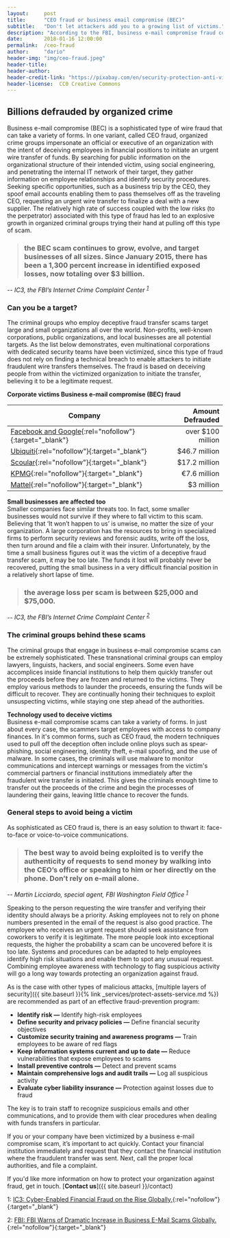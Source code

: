```yaml
---
layout:     post
title:      "CEO fraud or business email compromise (BEC)"
subtitle:   "Don't let attackers add you to a growing list of victims."
description: "According to the FBI, business e-mail compromise fraud cost businesses of all sizes over $3 billion, a 1,300 percent increase in identified losses since 2015."
date:       2018-01-16 12:00:00
permalink:  /ceo-fraud
author:     "dario"
header-img: "img/ceo-fraud.jpeg"
header-title:
header-author:
header-credit-link: "https://pixabay.com/en/security-protection-anti-virus-265130/"
header-license:  CC0 Creative Commons
---
```


## Billions defrauded by organized crime
Business e-mail compromise (BEC) is a sophisticated type of wire fraud that can take a variety of forms. In one variant, called CEO fraud,  organized crime groups impersonate an official or executive of an organization with the intent of deceiving employees in financial positions to initiate an urgent wire transfer of funds. By searching for public information on the organizational structure of their intended victim, using social engineering, and penetrating the internal IT network of their target, they gather information on employee relationships and identify security procedures. Seeking specific opportunities, such as a business trip by the CEO, they spoof email accounts enabling them to pass themselves off as the traveling CEO, requesting an urgent wire transfer to finalize a deal with a new supplier. The relatively high rate of success coupled with the low risks (to the perpetrator) associated with this type of fraud has led to an explosive growth in organized criminal groups trying their hand at pulling off this type of scam.

> ### the BEC scam continues to grow, evolve, and target businesses of all sizes. Since January 2015, there has been a 1,300 percent increase in identified exposed losses, now totaling over $3 billion.
-- <cite>IC3, the FBI’s Internet Crime Complaint Center <sup>[1](#myfootnote1)</sup></cite>  

### Can you be a target?
The criminal groups who employ deceptive fraud transfer scams target large and small organizations all over the world. Non-profits, well-known corporations, public organizations, and local businesses are all potential targets. As the list below demonstrates, even multinational corporations with dedicated security teams have been victimized, since this type of fraud does not rely on finding a technical breach to enable attackers to initiate fraudulent wire transfers themselves. The fraud is based on deceiving people from within the victimized organization to initiate the transfer, believing it to be a legitimate request.

**Corporate victims Business e-mail compromise (BEC) fraud**  

| Company  |  Amount Defrauded |
|----------|-----------------------------:|
| [Facebook and Google](http://fortune.com/2017/04/27/facebook-google-rimasauskas/){:rel="nofollow"}{:target="_blank"} | over $100 million |
| [Ubiquiti](https://krebsonsecurity.com/2015/08/tech-firm-ubiquiti-suffers-46m-cyberheist/){:rel="nofollow"}{:target="_blank"} |$46.7 million |
| [Scoular](https://www.ft.com/content/19ade924-d0a5-11e5-831d-09f7778e7377){:rel="nofollow"}{:target="_blank"} | $17.2 million |
| [KPMG](http://www.bbc.com/news/business-35250678){:rel="nofollow"}{:target="_blank"} | €7.6 million |
| [Mattel](https://www.cbsnews.com/news/mattel-vs-chinese-cyberthieves-its-no-game/){:rel="nofollow"}{:target="_blank"} | $3 million |

**Small businesses are affected too**  
Smaller companies face similar threats too. In fact, some smaller businesses would not survive if they where to fall victim to this scam. Believing that ‘It won’t happen to us’ is unwise, no matter the size of your organization. A large corporation has the resources to bring in specialized firms to perform security reviews and forensic audits, write off the loss, then turn around and file a claim with their insurer. Unfortunately, by the time a small business figures out it was the victim of a deceptive fraud transfer scam, it may be too late. The funds it lost will probably never be recovered, putting the small business in a very difficult financial position in a relatively short lapse of time.

> ### the average loss per scam is between $25,000 and $75,000.
-- <cite>IC3, the FBI’s Internet Crime Complaint Center <sup>[2](#myfootnote1)</sup></cite>

### The criminal groups behind these scams
The criminal groups that engage in business e-mail compromise scams can be extremely sophisticated. These transnational criminal groups can employ lawyers, linguists, hackers, and social engineers. Some even have accomplices inside financial institutions to help them quickly transfer out the proceeds before they are frozen and returned to the victims. They employ various methods to launder the proceeds, ensuring the funds will be difficult to recover. They are continually honing their techniques to exploit unsuspecting victims, while staying one step ahead of the authorities.

**Technology used to deceive victims**  
Business e-mail compromise scams can take a variety of forms. In just about every case, the scammers target employees with access to company finances. In it's common forms, such as CEO fraud, the modern techniques used to pull off the deception often include online ploys such as spear-phishing, social engineering, identity theft, e-mail spoofing, and the use of malware. In some cases, the criminals will use malware to monitor communications and intercept warnings or messages from the victim's commercial partners or financial institutions immediately after the fraudulent wire transfer is initiated. This gives the criminals enough time to transfer out the proceeds of the crime and begin the processes of laundering their gains, leaving little chance to recover the funds.

### General steps to avoid being a victim
 As sophisticated as CEO fraud is, there is an easy solution to thwart it: face-to-face or voice-to-voice communications.

 > ### The best way to avoid being exploited is to verify the authenticity of requests to send money by walking into the CEO’s office or speaking to him or her directly on the phone. Don’t rely on e-mail alone.
 -- <cite>Martin Licciardo, special agent, FBI Washington Field Office <sup>[1](#myfootnote1)</sup></cite>  

Speaking to the person requesting the wire transfer and verifying their identity should always be a priority. Asking employees not to rely on phone numbers presented in the email of the request is also good practice. The employee who receives an urgent request should seek assistance from coworkers to verify it is legitimate. The more people look into exceptional requests, the higher the probability a scam can be uncovered before it is too late. Systems and procedures can be adapted to help employees identify high risk situations and enable them to spot any unusual request. Combining employee awareness with technology to flag suspicious activity will go a long way towards protecting an organization against fraud.

As is the case with other types of malicious attacks, [multiple layers of security]({{ site.baseurl }}{% link _services/protect-assets-service.md %}) are recommended as part of an effective fraud-prevention program:

* **Identify risk —** Identify high-risk employees
* **Define security and privacy policies —** Define financial security objectives
* **Customize security training and awareness programs —** Train employees to be aware of red flags
* **Keep information systems current and up to date —** Reduce vulnerabilities that expose employees to scams
* **Install preventive controls —** Detect and prevent scams
* **Maintain comprehensive logs and audit trails —** Log all suspicious activity
* **Evaluate cyber liability insurance —** Protection against losses due to fraud

The key is to train staff to recognize suspicious emails and other communications, and to provide them with clear procedures when dealing with funds transfers in particular.

If you or your company have been victimized by a business e-mail compromise scam, it’s important to act quickly. Contact your financial institution immediately and request that they contact the financial institution where the fraudulent transfer was sent. Next, call the proper local authorities, and file a complaint.

If you'd like more information on how to protect your organization against fraud, get in touch. [**Contact us**]({{ site.baseurl }}/contact)

<a name="myfootnote1">1</a>: [IC3: Cyber-Enabled Financial Fraud on the Rise Globally.](https://www.fbi.gov/news/stories/business-e-mail-compromise-on-the-rise){:rel="nofollow"}{:target="_blank"}  

<a name="myfootnote1">2</a>: [FBI: FBI Warns of Dramatic Increase in Business E-Mail Scams Globally.](https://www.fbi.gov/contact-us/field-offices/phoenix/news/press-releases/fbi-warns-of-dramatic-increase-in-business-e-mail-scams){:rel="nofollow"}{:target="_blank"}
